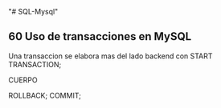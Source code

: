 "# SQL-Mysql" 
## 60 Uso de transacciones en MySQL
Una transaccion se elabora mas del lado backend con
START TRANSACTION;

CUERPO

ROLLBACK;
COMMIT;
